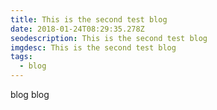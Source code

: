 ```yaml
---
title: This is the second test blog
date: 2018-01-24T08:29:35.278Z
seodescription: This is the second test blog
imgdesc: This is the second test blog
tags:
  - blog
---
```

blog blog
